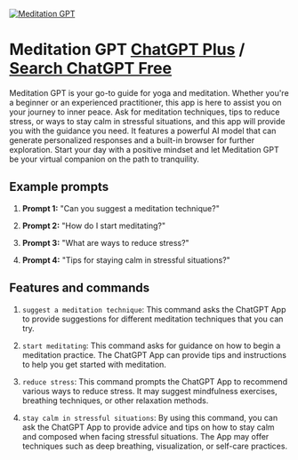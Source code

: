 
[![Meditation GPT](https://files.oaiusercontent.com/file-Ggz66Bwqcriope8tKbH37Ws1?se=2123-10-18T01%3A51%3A23Z&sp=r&sv=2021-08-06&sr=b&rscc=max-age%3D31536000%2C%20immutable&rscd=attachment%3B%20filename%3Da12cf49d-0a74-4c0c-a1b5-697dffcc04c1.png&sig=7%2BtVnFIyCaBQkSsulStDFavZqJm4sy1tcUTrgz4hVmE%3D)](https://chat.openai.com/g/g-M2PpfyzUg-meditation-gpt)

# Meditation GPT [ChatGPT Plus](https://chat.openai.com/g/g-M2PpfyzUg-meditation-gpt) / [Search ChatGPT Free](https://gptcall.net/index.html#/?search=Meditation%20GPT)

Meditation GPT is your go-to guide for yoga and meditation. Whether you're a beginner or an experienced practitioner, this app is here to assist you on your journey to inner peace. Ask for meditation techniques, tips to reduce stress, or ways to stay calm in stressful situations, and this app will provide you with the guidance you need. It features a powerful AI model that can generate personalized responses and a built-in browser for further exploration. Start your day with a positive mindset and let Meditation GPT be your virtual companion on the path to tranquility.

## Example prompts

1. **Prompt 1:** "Can you suggest a meditation technique?"

2. **Prompt 2:** "How do I start meditating?"

3. **Prompt 3:** "What are ways to reduce stress?"

4. **Prompt 4:** "Tips for staying calm in stressful situations?"

## Features and commands

1. `suggest a meditation technique`: This command asks the ChatGPT App to provide suggestions for different meditation techniques that you can try.

2. `start meditating`: This command asks for guidance on how to begin a meditation practice. The ChatGPT App can provide tips and instructions to help you get started with meditation.

3. `reduce stress`: This command prompts the ChatGPT App to recommend various ways to reduce stress. It may suggest mindfulness exercises, breathing techniques, or other relaxation methods.

4. `stay calm in stressful situations`: By using this command, you can ask the ChatGPT App to provide advice and tips on how to stay calm and composed when facing stressful situations. The App may offer techniques such as deep breathing, visualization, or self-care practices.


